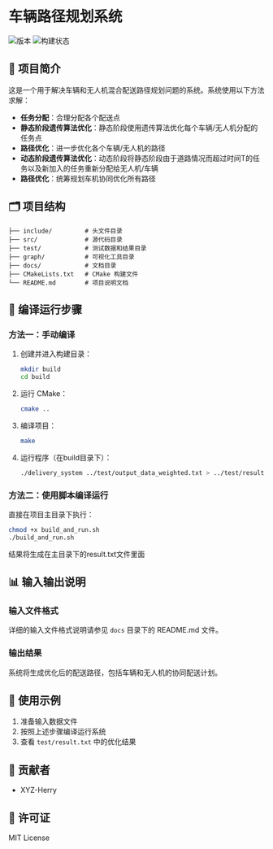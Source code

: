 # 车辆路径规划系统

![版本](https://img.shields.io/badge/版本-1.0-blue)
![构建状态](https://img.shields.io/badge/构建-通过-brightgreen)

## 📖 项目简介

这是一个用于解决车辆和无人机混合配送路径规划问题的系统。系统使用以下方法求解：
- **任务分配**：合理分配各个配送点
- **静态阶段遗传算法优化**：静态阶段使用遗传算法优化每个车辆/无人机分配的任务点
- **路径优化**：进一步优化各个车辆/无人机的路径
- **动态阶段遗传算法优化**：动态阶段将静态阶段由于道路情况而超过时间T的任务以及新加入的任务重新分配给无人机/车辆
- **路径优化**：统筹规划车机协同优化所有路径

## 🗂️ 项目结构 

```
├── include/         # 头文件目录
├── src/             # 源代码目录
├── test/            # 测试数据和结果目录
├── graph/           # 可视化工具目录
├── docs/            # 文档目录
├── CMakeLists.txt   # CMake 构建文件
└── README.md        # 项目说明文档
```

## 🚀 编译运行步骤

### 方法一：手动编译

1. 创建并进入构建目录：
   ```bash
   mkdir build
   cd build
   ```

2. 运行 CMake：
   ```bash
   cmake ..
   ```

3. 编译项目：
   ```bash
   make
   ```

4. 运行程序（在build目录下）：
   ```bash
   ./delivery_system ../test/output_data_weighted.txt > ../test/result.txt
   ```

### 方法二：使用脚本编译运行

直接在项目主目录下执行：
```bash
chmod +x build_and_run.sh
./build_and_run.sh
```
结果将生成在主目录下的result.txt文件里面

## 📊 输入输出说明

### 输入文件格式
详细的输入文件格式说明请参见 `docs` 目录下的 README.md 文件。

### 输出结果
系统将生成优化后的配送路径，包括车辆和无人机的协同配送计划。

## 📝 使用示例

1. 准备输入数据文件
2. 按照上述步骤编译运行系统
3. 查看 `test/result.txt` 中的优化结果

## 👥 贡献者

- XYZ-Herry

## 📄 许可证

MIT License